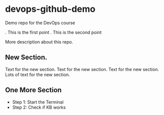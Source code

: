 # devops-github-demo
Demo repo for the DevOps course

. This is the first point 
. This is the second point 

More description about this repo.

## New Section.

Text for the new section. Text for the new section. Text for the new section. 
Lots of text for the new section.

## One More Section

* Step 1: Start the Terminal
* Step 2: Check if KB works

